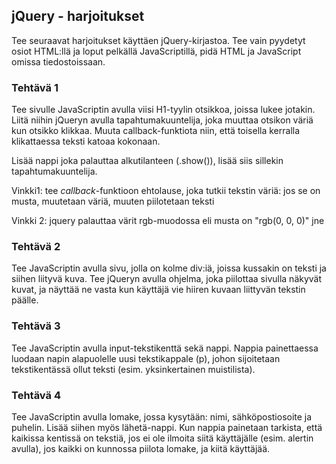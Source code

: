 ## jQuery - harjoitukset

Tee seuraavat harjoitukset käyttäen jQuery-kirjastoa. Tee vain pyydetyt osiot HTML:llä ja loput pelkällä JavaScriptillä, pidä HTML ja JavaScript omissa tiedostoissaan.

### Tehtävä 1

Tee sivulle JavaScriptin avulla viisi H1-tyylin otsikkoa, joissa lukee jotakin. Liitä niihin jQueryn avulla tapahtumakuuntelija, joka muuttaa otsikon väriä kun otsikko klikkaa. Muuta callback-funktiota niin, että toisella kerralla klikattaessa teksti katoaa kokonaan.

Lisää nappi joka palauttaa alkutilanteen (.show()), lisää siis sillekin tapahtumakuuntelija.

Vinkki1: tee *callback*-funktioon ehtolause, joka tutkii tekstin väriä: jos se on musta, muutetaan väriä, muuten piilotetaan teksti

Vinkki 2: jquery palauttaa värit rgb-muodossa eli musta on "rgb(0, 0, 0)" jne

### Tehtävä 2

Tee JavaScriptin avulla sivu, jolla on kolme div:iä, joissa kussakin on teksti ja siihen liityvä kuva. Tee jQueryn avulla ohjelma, joka piilottaa sivulla näkyvät kuvat, ja näyttää ne vasta kun käyttäjä vie hiiren kuvaan liittyvän tekstin päälle.

### Tehtävä 3

Tee JavaScriptin avulla input-tekstikenttä sekä nappi. Nappia painettaessa luodaan napin alapuolelle uusi tekstikappale (p), johon sijoitetaan tekstikentässä ollut teksti (esim. yksinkertainen muistilista).

### Tehtävä 4

Tee JavaScriptin avulla lomake, jossa kysytään: nimi, sähköpostiosoite ja puhelin. Lisää siihen myös lähetä-nappi. Kun nappia painetaan tarkista, että kaikissa kentissä on tekstiä, jos ei ole ilmoita siitä käyttäjälle (esim. alertin avulla), jos kaikki on kunnossa piilota lomake, ja kiitä käyttäjää.